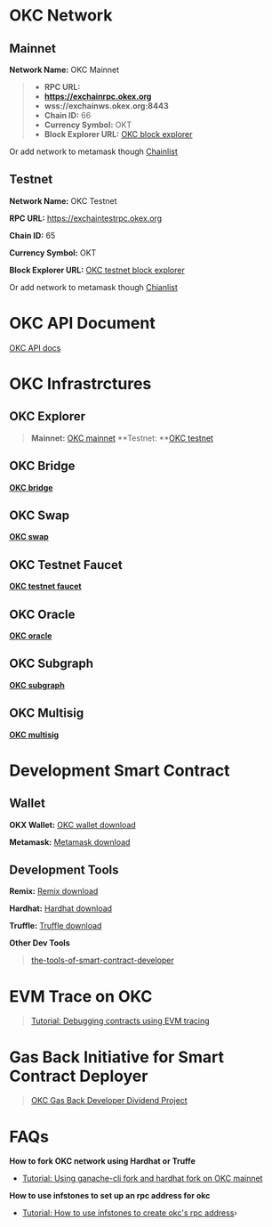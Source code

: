 # OKC Network

## Mainnet

**Network Name:** OKC Mainnet

> - **RPC URL:**
> - **https://exchainrpc.okex.org**
> - **wss://exchainws.okex.org:8443**
> - **Chain ID:** 66
> - **Currency Symbol:** OKT
> - **Block Explorer URL:** [OKC block explorer](https://www.oklink.com/okc/)

Or add network to metamask though [Chainlist](https://chainlist.org/chain/66)

## Testnet

**Network Name:** OKC Testnet

**RPC URL:** https://exchaintestrpc.okex.org

**Chain ID:** 65

**Currency Symbol:** OKT

**Block Explorer URL:** [OKC testnet block explorer](https://www.oklink.com/okc-test/)

Or add network to metamask though [Chianlist](https://chainlist.org/chain/65)

# OKC API  Document

[OKC API docs](https://exchainrpc.okex.org/docs/en/#overview)

# OKC Infrastrctures

## OKC Explorer

> **Mainnet:** [OKC mainnet](https://www.oklink.com/zh-cn/okc)
> **Testnet: **[OKC testnet](https://www.oklink.com/zh-cn/okc-test)

##   OKC Bridge

**[OKC bridge](https://www.okx.com/okc/bridge)**

 ## OKC Swap

**[OKC swap](https://www.okx.com/okc/swap)**

 ## OKC Testnet Faucet

**[OKC testnet faucet](https://www.okx.com/okc/faucet)**

 ## OKC Oracle

**[OKC oracle](https://www.okx.com/okc/oracle)**

 ## OKC Subgraph

**[OKC subgraph](https://www.okx.com/okc/subgraph)**

 ## OKC Multisig

**[OKC multisig](https://okctools.okx.com)**

# Development Smart Contract

## Wallet

**OKX Wallet:** [OKC wallet download](https://chrome.google.com/webstore/detail/okx-wallet/mcohilncbfahbmgdjkbpemcciiolgcge)

**Metamask:** [Metamask download](https://metamask.io/)

## Development Tools

**Remix:** [Remix download](https://remix.ethereum.org/)

**Hardhat:** [Hardhat download](https://hardhat.org/)

**Truffle:** [Truffle download](https://trufflesuite.com/truffle/)

**Other Dev Tools**
> [the-tools-of-smart-contract-developer](https://forum.okt.club/d/347-the-tools-of-smart-contract-developer)

# EVM Trace on OKC

> [Tutorial: Debugging contracts using EVM tracing](https://forum.okt.club/d/355-tutorial-debugging-contracts-using-evm-tracing)

# Gas Back Initiative for Smart Contract Deployer

> [OKC Gas Back Developer Dividend Project](https://forum.okt.club/d/342-okc-gas-back-developer-dividend-project)

# FAQs

**How to fork OKC network using Hardhat or Truffe**
  - [Tutorial: Using ganache-cli fork and hardhat fork on OKC mainnet](https://forum.okt.club/d/351-tutorial-using-ganache-cli-fork-and-hardhat-fork-on-okc-mainnet)

**How to use infstones to set up an rpc address for okc**
  - [Tutorial: How to use infstones to create okc's rpc address](https://forum.okt.club/d/352-tutorial-how-to-use-infstones-to-create-okcs-rpc-address)›